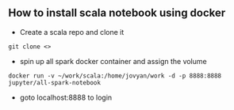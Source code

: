 ## How to install scala notebook using docker
* Create a scala repo and clone it
```
git clone <>
```
* spin up all spark docker container and assign the volume
```
docker run -v ~/work/scala:/home/jovyan/work -d -p 8888:8888 jupyter/all-spark-notebook
```
* goto localhost:8888 to login
